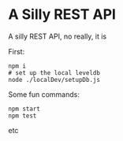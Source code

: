 # A Silly REST API

A silly REST API, no really, it is

First:
```
npm i
# set up the local leveldb
node ./localDev/setupDb.js
```

Some fun commands:
```shell
npm start
npm test
```
etc
